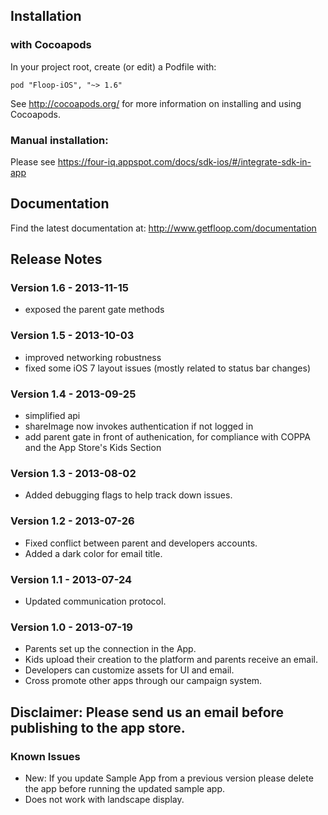 
## Installation 

### with Cocoapods

In your project root, create (or edit) a Podfile with:

```
pod "Floop-iOS", "~> 1.6"

```

See http://cocoapods.org/ for more information on installing and using Cocoapods.


### Manual installation:

Please see https://four-iq.appspot.com/docs/sdk-ios/#/integrate-sdk-in-app


## Documentation 

Find the latest documentation at:
http://www.getfloop.com/documentation


## Release Notes

### Version 1.6 - 2013-11-15
- exposed the parent gate methods


### Version 1.5 - 2013-10-03
- improved networking robustness
- fixed some iOS 7 layout issues (mostly related to status bar changes) 


### Version 1.4 - 2013-09-25
- simplified api
- shareImage now invokes authentication if not logged in
- add parent gate in front of authenication, for compliance with COPPA and the App Store's Kids Section

### Version 1.3 - 2013-08-02
- Added debugging flags to help track down issues.

### Version 1.2 - 2013-07-26
- Fixed conflict between parent and developers accounts.
- Added a dark color for email title.

### Version 1.1 - 2013-07-24
- Updated communication protocol.

### Version 1.0 - 2013-07-19
- Parents set up the connection in the App.
- Kids upload their creation to the platform and parents receive an email.
- Developers can customize assets for UI and email.
- Cross promote other apps through our campaign system.

## Disclaimer: Please send us an email before publishing to the app store.

### Known Issues

- New: If you update Sample App from a previous version please delete the app before running the updated sample app.
- Does not work with landscape display.
